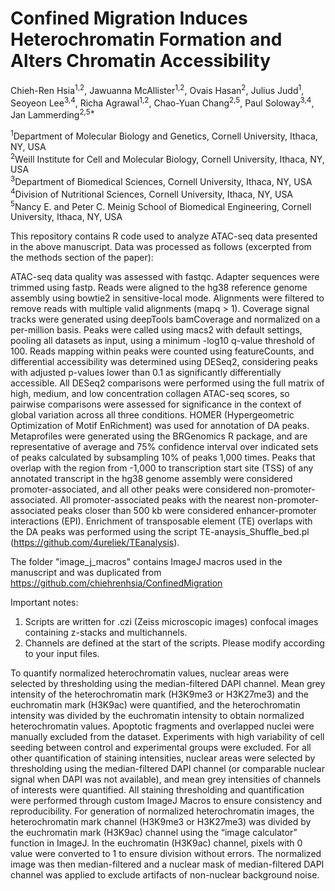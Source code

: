 # Confined Migration Induces Heterochromatin Formation and Alters Chromatin Accessibility

Chieh-Ren Hsia<sup>1,2</sup>, Jawuanna McAllister<sup>1,2</sup>, Ovais Hasan<sup>2</sup>, Julius Judd<sup>1</sup>, Seoyeon Lee<sup>3,4</sup>, Richa Agrawal<sup>1,2</sup>, Chao-Yuan Chang<sup>2,5</sup>, Paul Soloway<sup>3,4</sup>, Jan Lammerding<sup>2,5*</sup>

<sup>1</sup>Department of Molecular Biology and Genetics, Cornell University, Ithaca, NY, USA  
<sup>2</sup>Weill Institute for Cell and Molecular Biology, Cornell University, Ithaca, NY, USA  
<sup>3</sup>Department of Biomedical Sciences, Cornell University, Ithaca, NY, USA  
<sup>4</sup>Division of Nutritional Sciences, Cornell University, Ithaca, NY, USA  
<sup>5</sup>Nancy E. and Peter C. Meinig School of Biomedical Engineering, Cornell University, Ithaca, NY, USA   
  
This repository contains R code used to analyze ATAC-seq data presented in the above manuscript.  Data was processed as follows (excerpted from the methods section of the paper):
  
ATAC-seq data quality was assessed with fastqc. Adapter sequences were trimmed using fastp. Reads were aligned to the hg38 reference genome assembly using bowtie2 in sensitive-local mode. Alignments were filtered to remove reads with multiple valid alignments (mapq > 1). Coverage signal tracks were generated using deepTools bamCoverage and normalized on a per-million basis. Peaks were called using macs2 with default settings, pooling all datasets as input, using a minimum -log10 q-value threshold of 100. Reads mapping within peaks were counted using featureCounts, and differential accessibility was determined using DESeq2, considering peaks with adjusted p-values lower than 0.1 as significantly differentially accessible. All DESeq2 comparisons were performed using the full matrix of high, medium, and low concentration collagen ATAC-seq scores, so pairwise comparisons were assessed for significance in the context of global variation across all three conditions. HOMER (Hypergeometric Optimization of Motif EnRichment) was used for annotation of DA peaks. Metaprofiles were generated using the BRGenomics R package, and are representative of average and 75% confidence interval over indicated sets of peaks calculated by subsampling 10% of peaks 1,000 times. Peaks that overlap with the region from -1,000 to transcription start site (TSS) of any annotated transcript in the hg38 genome assembly were considered promoter-associated, and all other peaks were considered non-promoter-associated. All promoter-associated peaks with the nearest non-promoter-associated peaks closer than 500 kb were considered enhancer-promoter interactions (EPI). Enrichment of transposable element (TE) overlaps with the DA peaks was performed using the script TE-anaysis_Shuffle_bed.pl (https://github.com/4ureliek/TEanalysis).

The folder "image_j_macros" contains ImageJ macros used in the manuscript and was duplicated from https://github.com/chiehrenhsia/ConfinedMigration 

Important notes:
1. Scripts are written for .czi (Zeiss microscopic images) confocal images containing z-stacks and multichannels.  
2. Channels are defined at the start of the scripts. Please modify according to your input files.  

To quantify normalized heterochromatin values, nuclear areas were selected by thresholding using the median-filtered DAPI channel. Mean grey intensity of the heterochromatin mark (H3K9me3 or H3K27me3) and the euchromatin mark (H3K9ac) were quantified, and the heterochromatin intensity was divided by the euchromatin intensity to obtain normalized heterochromatin values. Apoptotic fragments and overlapped nuclei were manually excluded from the dataset. Experiments with high variability of cell seeding between control and experimental groups were excluded. For all other quantification of staining intensities, nuclear areas were selected by thresholding using the median-filtered DAPI channel (or comparable nuclear signal when DAPI was not available), and mean grey intensities of channels of interests were quantified. All staining thresholding and quantification were performed through custom ImageJ Macros to ensure consistency and reproducibility. For generation of normalized heterochromatin images, the heterochromatin mark channel (H3K9me3 or H3K27me3) was divided by the euchromatin mark (H3K9ac) channel using the “image calculator” function in ImageJ. In the euchromatin (H3K9ac) channel, pixels with 0 value were converted to 1 to ensure division without errors. The normalized image was then median-filtered and a nuclear mask of median-filtered DAPI channel was applied to exclude artifacts of non-nuclear background noise. 


